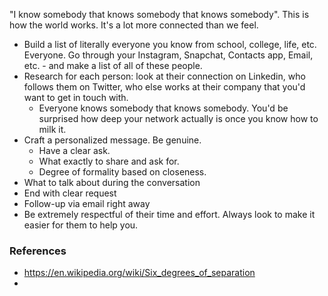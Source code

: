 "I know somebody that knows somebody that knows somebody". This is how the world works. It's a lot more connected than we feel.

- Build a list of literally everyone you know from school, college, life, etc. Everyone. Go through your Instagram, Snapchat, Contacts app, Email, etc. - and make a list of all of these people.
- Research for each person: look at their connection on Linkedin, who follows them on Twitter, who else works at their company that you'd want to get in touch with.
	- Everyone knows somebody that knows somebody. You'd be surprised how deep your network actually is once you know how to milk it.
- Craft a personalized message. Be genuine.
	- Have a clear ask.
	- What exactly to share and ask for.
	- Degree of formality based on closeness.
- What to talk about during the conversation
- End with clear request
- Follow-up via email right away
- Be extremely respectful of their time and effort. Always look to make it easier for them to help you.

### References
- https://en.wikipedia.org/wiki/Six_degrees_of_separation
- 
